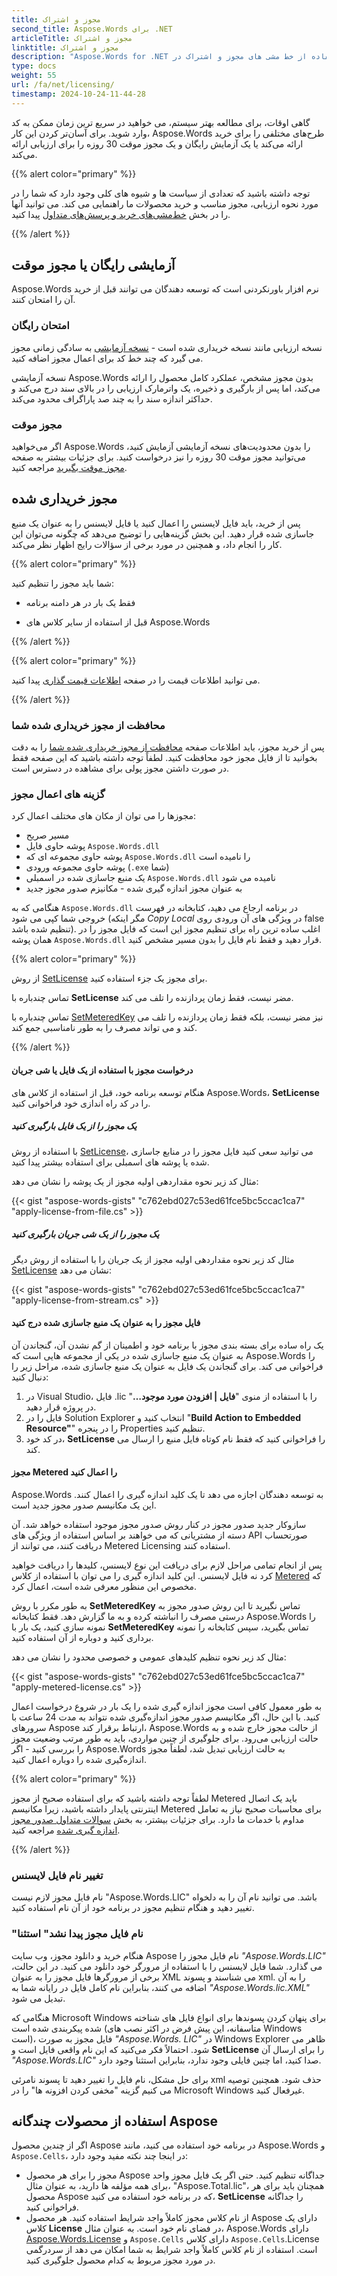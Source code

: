```yaml
---
title: مجوز و اشتراک
second_title: Aspose.Words برای .NET
articleTitle: مجوز و اشتراک
linktitle: مجوز و اشتراک
description: "Aspose.Words for .NET طرح های مختلفی را برای خرید ارائه می دهد یا یک آزمایش رایگان و یک مجوز موقت 30 روزه را برای ارزیابی با استفاده از خط مشی های مجوز و اشتراک در C# ارائه می دهد."
type: docs
weight: 55
url: /fa/net/licensing/
timestamp: 2024-10-24-11-44-28
---
```


گاهی اوقات، برای مطالعه بهتر سیستم، می خواهید در سریع ترین زمان ممکن به کد وارد شوید. برای آسان‌تر کردن این کار، Aspose.Words طرح‌های مختلفی را برای خرید ارائه می‌کند یا یک آزمایش رایگان و یک مجوز موقت 30 روزه را برای ارزیابی ارائه می‌کند.

{{% alert color="primary" %}}

توجه داشته باشید که تعدادی از سیاست ها و شیوه های کلی وجود دارد که شما را در مورد نحوه ارزیابی، مجوز مناسب و خرید محصولات ما راهنمایی می کند. می توانید آنها را در بخش [خط‌مشی‌های خرید و پرسش‌های متداول](https://purchase.aspose.com/policies/) پیدا کنید.

{{% /alert %}}

## آزمایشی رایگان یا مجوز موقت

Aspose.Words نرم افزار باورنکردنی است که توسعه دهندگان می توانند قبل از خرید آن را امتحان کنند.

### امتحان رایگان

نسخه ارزیابی مانند نسخه خریداری شده است - [نسخه آزمایشی](https://releases.aspose.com/words/) به سادگی زمانی مجوز می گیرد که چند خط کد برای اعمال مجوز اضافه کنید.

نسخه آزمایشی Aspose.Words بدون مجوز مشخص، عملکرد کامل محصول را ارائه می‌کند، اما پس از بارگیری و ذخیره، یک واترمارک ارزیابی را در بالای سند درج می‌کند و حداکثر اندازه سند را به چند صد پاراگراف محدود می‌کند.

### مجوز موقت

اگر می‌خواهید Aspose.Words را بدون محدودیت‌های نسخه آزمایشی آزمایش کنید، می‌توانید مجوز موقت 30 روزه را نیز درخواست کنید. برای جزئیات بیشتر به صفحه [مجوز موقت بگیرید](https://purchase.aspose.com/temporary-license/) مراجعه کنید.

## مجوز خریداری شده

پس از خرید، باید فایل لایسنس را اعمال کنید یا فایل لایسنس را به عنوان یک منبع جاسازی شده قرار دهید. این بخش گزینه‌هایی را توضیح می‌دهد که چگونه می‌توان این کار را انجام داد، و همچنین در مورد برخی از سؤالات رایج اظهار نظر می‌کند.

{{% alert color="primary" %}}

شما باید مجوز را تنظیم کنید:

* فقط یک بار در هر دامنه برنامه

* قبل از استفاده از سایر کلاس های Aspose.Words

{{% /alert %}}

{{% alert color="primary" %}}

می توانید اطلاعات قیمت را در صفحه [اطلاعات قیمت گذاری](https://purchase.aspose.com/pricing/words/family/) پیدا کنید.

{{% /alert %}}

### محافظت از مجوز خریداری شده شما

پس از خرید مجوز، باید اطلاعات صفحه [محافظت از مجوز خریداری شده شما](https://purchase.aspose.com/orders/protecting-your-license-file) را به دقت بخوانید تا از فایل مجوز خود محافظت کنید. لطفاً توجه داشته باشید که این صفحه فقط در صورت داشتن مجوز پولی برای مشاهده در دسترس است.

### گزینه های اعمال مجوز

مجوزها را می توان از مکان های مختلف اعمال کرد:

* مسیر صریح
* پوشه حاوی فایل `Aspose.Words.dll`
* پوشه حاوی مجموعه ای که `Aspose.Words.dll` را نامیده است
* پوشه حاوی مجموعه ورودی (`.exe` شما)
* یک منبع جاسازی شده در اسمبلی `Aspose.Words.dll` نامیده می شود
* به عنوان مجوز اندازه گیری شده - مکانیزم صدور مجوز جدید

هنگامی که به `Aspose.Words.dll` در برنامه ارجاع می دهید، کتابخانه در فهرست خروجی شما کپی می شود (مگر اینکه *Copy Local* در ویژگی های آن ورودی روی false تنظیم شده باشد). اغلب ساده ترین راه برای تنظیم مجوز این است که فایل مجوز را در همان پوشه `Aspose.Words.dll` قرار دهید و فقط نام فایل را بدون مسیر مشخص کنید.

{{% alert color="primary" %}}

از روش [SetLicense](https://reference.aspose.com/words/net/aspose.words/license/setlicense/#setlicense) برای مجوز یک جزء استفاده کنید.

تماس چندباره با **SetLicense** مضر نیست، فقط زمان پردازنده را تلف می کند.

تماس چندباره با [SetMeteredKey](https://reference.aspose.com/words/net/aspose.words/metered/setmeteredkey/) نیز مضر نیست، بلکه فقط زمان پردازنده را تلف می کند و می تواند مصرف را به طور نامناسبی جمع کند.

{{% /alert %}}

#### درخواست مجوز با استفاده از یک فایل یا شی جریان

هنگام توسعه برنامه خود، قبل از استفاده از کلاس های Aspose.Words، **SetLicense** را در کد راه اندازی خود فراخوانی کنید.

##### یک مجوز را از یک فایل بارگیری کنید

با استفاده از روش [SetLicense](https://reference.aspose.com/words/net/aspose.words/license/setlicense/)، می توانید سعی کنید فایل مجوز را در منابع جاسازی شده یا پوشه های اسمبلی برای استفاده بیشتر پیدا کنید.

مثال کد زیر نحوه مقداردهی اولیه مجوز از یک پوشه را نشان می دهد:

{{< gist "aspose-words-gists" "c762ebd027c53ed61fce5bc5ccac1ca7" "apply-license-from-file.cs" >}}

##### یک مجوز را از یک شی جریان بارگیری کنید

مثال کد زیر نحوه مقداردهی اولیه مجوز از یک جریان را با استفاده از روش دیگر [SetLicense](https://reference.aspose.com/words/net/aspose.words/license/setlicense/) نشان می دهد:

{{< gist "aspose-words-gists" "c762ebd027c53ed61fce5bc5ccac1ca7" "apply-license-from-stream.cs" >}}

#### فایل مجوز را به عنوان یک منبع جاسازی شده درج کنید

یک راه ساده برای بسته بندی مجوز با برنامه خود و اطمینان از گم نشدن آن، گنجاندن آن به عنوان یک منبع جاسازی شده در یکی از مجموعه هایی است که Aspose.Words را فراخوانی می کند. برای گنجاندن یک فایل به عنوان یک منبع جاسازی شده، مراحل زیر را دنبال کنید:

1. در Visual Studio، فایل .lic را با استفاده از منوی "**فایل | افزودن مورد موجود…**" در پروژه قرار دهید.
2. فایل را در Solution Explorer انتخاب کنید و "**Build Action to Embedded Resource"**" را در پنجره Properties تنظیم کنید.
3. در کد خود، **SetLicense** را فراخوانی کنید که فقط نام کوتاه فایل منبع را ارسال می کند.

#### مجوز Metered را اعمال کنید

Aspose.Words به توسعه دهندگان اجازه می دهد تا یک کلید اندازه گیری را اعمال کنند. این یک مکانیسم صدور مجوز جدید است.

سازوکار جدید صدور مجوز در کنار روش صدور مجوز موجود استفاده خواهد شد. آن دسته از مشتریانی که می خواهند بر اساس استفاده از ویژگی های API صورتحساب دریافت کنند، می توانند از Metered Licensing استفاده کنند.

پس از انجام تمامی مراحل لازم برای دریافت این نوع لایسنس، کلیدها را دریافت خواهید کرد نه فایل لایسنس. این کلید اندازه گیری را می توان با استفاده از کلاس [Metered](https://reference.aspose.com/words/net/aspose.words/metered/) که مخصوص این منظور معرفی شده است، اعمال کرد.

به طور مکرر با روش **SetMeteredKey** تماس نگیرید تا این روش صدور مجوز به درستی مصرف را انباشته کرده و به ما گزارش دهد. فقط کتابخانه Aspose.Words را نمونه سازی کنید، یک بار با **SetMeteredKey** تماس بگیرید، سپس کتابخانه را نمونه برداری کنید و دوباره از آن استفاده کنید.

مثال کد زیر نحوه تنظیم کلیدهای عمومی و خصوصی محدود را نشان می دهد:

{{< gist "aspose-words-gists" "c762ebd027c53ed61fce5bc5ccac1ca7" "apply-metered-license.cs" >}}

به طور معمول کافی است مجوز اندازه گیری شده را یک بار در شروع درخواست اعمال کنید. با این حال، اگر مکانیسم صدور مجوز اندازه‌گیری شده نتواند به مدت 24 ساعت با سرورهای Aspose ارتباط برقرار کند، Aspose.Words از حالت مجوز خارج شده و به حالت ارزیابی می‌رود. برای جلوگیری از چنین مواردی، باید به طور مرتب وضعیت مجوز را بررسی کنید - اگر Aspose.Words به حالت ارزیابی تبدیل شد، لطفاً مجوز اندازه‌گیری شده را دوباره اعمال کنید.

{{% alert color="primary" %}}

لطفاً توجه داشته باشید که برای استفاده صحیح از مجوز Metered باید یک اتصال اینترنتی پایدار داشته باشید، زیرا مکانیسم Metered برای محاسبات صحیح نیاز به تعامل مداوم با خدمات ما دارد. برای جزئیات بیشتر، به بخش [سوالات متداول صدور مجوز اندازه گیری شده](https://purchase.aspose.com/faqs/licensing/metered/) مراجعه کنید.

{{% /alert %}}

### تغییر نام فایل لایسنس

نام فایل مجوز لازم نیست "Aspose.Words.LIC" باشد. می توانید نام آن را به دلخواه تغییر دهید و هنگام تنظیم مجوز در برنامه خود از آن نام استفاده کنید.

### "نام فایل مجوز پیدا نشد" استثنا

هنگام خرید و دانلود مجوز، وب سایت Aspose نام فایل مجوز را *"Aspose.Words.LIC"* می گذارد. شما فایل لایسنس را با استفاده از مرورگر خود دانلود می کنید. در این حالت، برخی از مرورگرها فایل مجوز را به عنوان XML می شناسند و پسوند xml. را به آن اضافه می کنند، بنابراین نام کامل فایل در رایانه شما به *"Aspose.Words.lic.XML"* تبدیل می شود.

هنگامی که Microsoft Windows برای پنهان کردن پسوندها برای انواع فایل های شناخته شده پیکربندی شده است (متاسفانه، این پیش فرض در اکثر نصب های Windows است)، فایل مجوز به صورت *"Aspose.Words. LIC"* در Windows Explorer ظاهر می شود. احتمالاً فکر می‌کنید که این نام واقعی فایل است و **SetLicense** را برای ارسال آن *"Aspose.Words.LIC"* صدا کنید، اما چنین فایلی وجود ندارد، بنابراین استثنا وجود دارد.

برای حل مشکل، نام فایل را تغییر دهید تا پسوند نامرئی xml حذف شود. همچنین توصیه می کنیم گزینه "مخفی کردن افزونه ها" را در Microsoft Windows غیرفعال کنید.

## استفاده از محصولات چندگانه Aspose

اگر از چندین محصول Aspose در برنامه خود استفاده می کنید، مانند Aspose.Words و `Aspose.Cells`، در اینجا چند نکته مفید وجود دارد:

* مجوز را برای هر محصول Aspose جداگانه تنظیم کنید. حتی اگر یک فایل مجوز واحد برای همه مؤلفه ها دارید، به عنوان مثال، "Aspose.Total.lic"، همچنان باید برای هر محصول Aspose که در برنامه خود استفاده می کنید، **SetLicense** را جداگانه فراخوانی کنید.
* از نام کلاس مجوز کاملاً واجد شرایط استفاده کنید. هر محصول Aspose دارای یک کلاس **License** در فضای نام خود است. به عنوان مثال، Aspose.Words دارای [Aspose.Words.License](https://reference.aspose.com/words/net/aspose.words/license/) و `Aspose.Cells` دارای کلاس `Aspose.Cells`.License است. استفاده از نام کلاس کاملاً واجد شرایط به شما امکان می دهد از سردرگمی در مورد مجوز مربوط به کدام محصول جلوگیری کنید.
